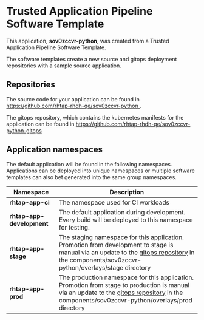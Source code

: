 # Trusted Application Pipeline Software Template

This application, **sov0zccvr-python**, was created from a Trusted Application Pipeline Software Template.

The software templates create a new source and gitops deployment repositories with a sample source application. 

## Repositories

The source code for your application can be found in [https://github.com/rhtap-rhdh-qe/sov0zccvr-python ](https://github.com/rhtap-rhdh-qe/sov0zccvr-python ).
 
The gitops repository, which contains the kubernetes manifests for the application can be found in 
[https://github.com/rhtap-rhdh-qe/sov0zccvr-python-gitops ](https://github.com/rhtap-rhdh-qe/sov0zccvr-python-gitops ) 

## Application namespaces 

The default application will be found in the following namespaces. Applications can be deployed into unique namespaces or multiple software templates can also bet generated into the same group namespaces.  

|  Namespace   |  Description   |  
| -------- | -------- |
| **rhtap-app-ci** | The namespace used for CI workloads |
| **rhtap-app-development** | The default application during development. Every build will be deployed to this namespace for testing. |
| **rhtap-app-stage** | The staging namespace for this application. Promotion from development to stage is manual via an update to the [gitops repository](https://github.com/rhtap-rhdh-qe/sov0zccvr-python-gitops ) in the components/sov0zccvr-python/overlays/stage directory |
| **rhtap-app-prod** | The production namespace for this application. Promotion from stage to production is manual via an update to the [gitops repository](https://github.com/rhtap-rhdh-qe/sov0zccvr-python-gitops ) in the components/sov0zccvr-python/overlays/prod directory |